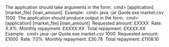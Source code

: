 The application should take arguments in the form:
 cmd> [application] [market_file] [loan_amount]  Example:  cmd> java -jar Quote.exe market.csv 1500  The application should produce output in the form:  cmd> [application] [market_file] [loan_amount] 	Requested amount: £XXXX     	Rate: X.X%     	Monthly repayment: £XXXX.XX     	Total repayment: £XXXX.XX  Example: 	cmd> java -jar Quote.exe market.csv 1000 	Requested amount: £1000 	Rate: 7.0% 	Monthly repayment: £30.78 	Total repayment: £1108.10 